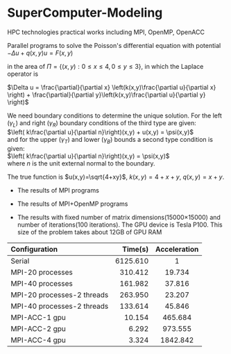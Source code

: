 # SuperComputer-Modeling
HPC technologies practical works including MPI, OpenMP, OpenACC

Parallel programs to solve the Poisson's differential equation with potential $-\Delta u + q(x,y)u = F(x,y)$  

in the area of $\Pi = \{(x,y): 0 \leqslant x \leqslant 4, 0 \leqslant y \leqslant 3\}$, in which the Laplace operator is  

$\Delta u = \frac{\partial}{\partial x} \left(k(x,y)\frac{\partial u}{\partial x} \right) + \frac{\partial}{\partial y}\left(k(x,y)\frac{\partial u}{\partial y} \right)$

We need boundary conditions to determine the unique solution. For the left ($\gamma_L$) and right ($\gamma_R$) boundary conditions of the third type are given:  
$\left( k\frac{\partial u}{\partial n}\right)(x,y) + u(x,y) = \psi(x,y)$  
and for the upper ($\gamma_T$) and lower ($\gamma_B$) bounds a second type condition is given:  
$\left( k\frac{\partial u}{\partial n}\right)(x,y) = \psi(x,y)$  
where $n$ is the unit external normal to the boundary.

The true function is $u(x,y)=\sqrt{4+xy}$, $k(x,y) = 4 + x + y$, $q(x,y) = x + y$. 

- The results of MPI programs

- The results of MPI+OpenMP programs

- The results with fixed number of matrix dimensions(15000×15000) and number of iterations(100 iterations). The GPU device is Tesla P100. This size of the problem takes about 12GB of GPU RAM

| Configuration | Time(s) | Acceleration |
| :-----| ----: | :----: |
| Serial | 6125.610 | 1 |
| MPI-20 processes | 310.412 | 19.734 |
| MPI-40 processes | 161.982 | 37.816 |
| MPI-20 processes-2 threads | 263.950 | 23.207 |
| MPI-40 processes-2 threads | 133.614 | 45.846 |
| MPI-ACC-1 gpu| 10.154 | 465.684 |
| MPI-ACC-2 gpu | 6.292 | 973.555 |
| MPI-ACC-4 gpu | 3.324 | 1842.842 |

